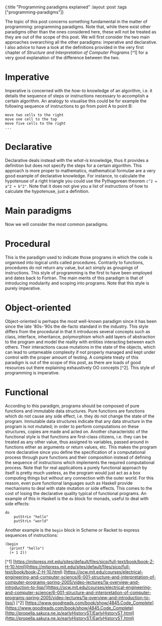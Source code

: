 {:title "Programming paradigms explained"
 :layout :post
 :tags  ["programming-paradigms"]}

The topic of this post concerns something fundamental in the matter of programming: programming paradigms. Note that, while there exist other paradigms other than the ones considered here, these will not be treated as they are out of the scope of this post.
We will first consider the two main approaches overarching all the other paradigms: imperative and declarative. I also advice to have a look at the definitions provided in the very first chapter of *Structure and Interpretation of Computer Programs* [^1] for a very good explanation of the difference between the two.

# Imperative
Imperative is concerned with the *how-to* knowledge of an algorithm, i.e. it details the sequence of steps or instructions necessary to accomplish a certain algorithm. An analogy to visualise this could be for example the following sequence of instructions to go from point A to point B:
```
move two cells to the right
move one cell to the top
move five cells to the right
...
```

# Declarative
Declarative deals instead with the *what-is* knowledge, thus it provides a definition but does not specify the steps for a certain algorithm. This approach is more proper to mathematics, mathematical formulae are a very good example of declarative knowledge. For instance, to calculate the hypotenuse of a right triangle you could use the Pythagorean theorem `c^2 = a^2 + b^2"`. Note that it does not give you a list of instructions of how to calculate the hypotenuse, just a definition.

# Main paradigms
Now we will consider the most common paradigms.

# Procedural
This is the paradigm used to indicate those programs in which the code is organised into logical units called procedures. Contrarily to functions, procedures do not return any value, but act simply as groupings of instructions. This style of programming is the first to have been employed and dates back to Fortran. The main merits of this paradigm is that of introducing modularity and scoping into programs. Note that this style is purely imperative.

# Object-oriented
Object-oriented is perhaps the most well-known paradigm since it has been since the late '80s-'90s the de-facto standard in the industry. This style differs from the procedural in that it introduces several concepts such as class, interface, inheritance, polymorphism which add layers of abstraction to the program and model the reality with entities interacting between each others. Their interactions cause mutations in the state of the objects, which can lead to untameable complexity if not properly managed and kept under control with the proper amount of testing. A complete treaty of this paradigm is out of the scope of this post, as there are loads of good resources out there explaining exhaustively OO concepts [^2].  This style of programming is imperative.

# Functional
According to this paradigm, programs should be composed of pure functions and immutable data structures. Pure functions are functions which do not cause any side effect, i.e. they do not change the state of the program. Immutable data structures indicate that any data structure in the program is not mutated; in order to perform computations on these structures, copies are made and acted on. Another characteristic of the functional style is that functions are first-class citizens, i.e. they can be treated as any other value, thus assigned to variables, passed around in functions either as arguments or return values, etc. This makes the program more declarative since you define the specification of a computational process through pure functions and their composition instead of defining the sequence of instructions which implements the required computational process.
Note that for real applications a purely functional approach by itself is pretty much useless, as the program would just act as a box computing things but without any connection with the outer world. For this reason, even pure functional languages such as Haskell provide mechanisms to deal with state mutation or side effects. This comes to the cost of losing the declarative quality typical of functional programs.
An example of this in Haskell is the `do` block for monads, useful to deal with side effects:
```
do
	putStrLn "hello"
	putStrLn "world"
```
Another example is the `begin` block in Scheme or Racket to express sequences of instructions:
```
(begin
  (printf "hello")
  (+ 1 2))
```





[^1] [https://mitpress.mit.edu/sites/default/files/sicp/full-text/book/book-Z-H-10.html](https://mitpress.mit.edu/sites/default/files/sicp/full-text/book/book-Z-H-10.html) 
[https://ocw.mit.edu/courses/electrical-engineering-and-computer-science/6-001-structure-and-interpretation-of-computer-programs-spring-2005/video-lectures/1a-overview-and-introduction-to-lisp/](https://ocw.mit.edu/courses/electrical-engineering-and-computer-science/6-001-structure-and-interpretation-of-computer-programs-spring-2005/video-lectures/1a-overview-and-introduction-to-lisp/)
[^2] [https://www.goodreads.com/book/show/4845.Code_Complete](https://www.goodreads.com/book/show/4845.Code_Complete)
[http://propella.sakura.ne.jp/earlyHistoryST/EarlyHistoryST.html](http://propella.sakura.ne.jp/earlyHistoryST/EarlyHistoryST.html)